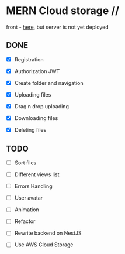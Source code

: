 # MERN Cloud storage //

front - [here](https://filecon9.vercel.app/), but server is not yet deployed

## DONE

- [x] Registration

- [x] Authorization JWT

- [x] Create folder and navigation

- [x] Uploading files

- [x] Drag n drop uploading

- [x] Downloading files

- [x] Deleting files

## TODO

- [ ] Sort files

- [ ] Different views list

- [ ] Errors Handling

- [ ] User avatar

- [ ] Animation

- [ ] Refactor

- [ ] Rewrite backend on NestJS

- [ ] Use AWS Cloud Storage
